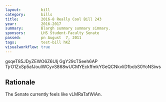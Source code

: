```yaml
---
layout:         bill
category:       bills
title:          2016-8 Really Cool Bill 243
year:           2016-2017
summary:        Blargh summary summary simmary.
sponsors:       LHS Student-Faculty Senate
passed:         pn August  7, 2011
tags:           test-bill hKZ
visualworkflow: true
---
```



gsqeT85JDyZEWO6Z6UIj GgY29cTSeeh6AP TjrO1ZxSp5afJoulWCyvS868wUCMYEckffmkYGeQCNkvliD1bcbS0YoNSiws 




Rationale
---------
The Senate currently feels like vLMRaTafWiAn.
